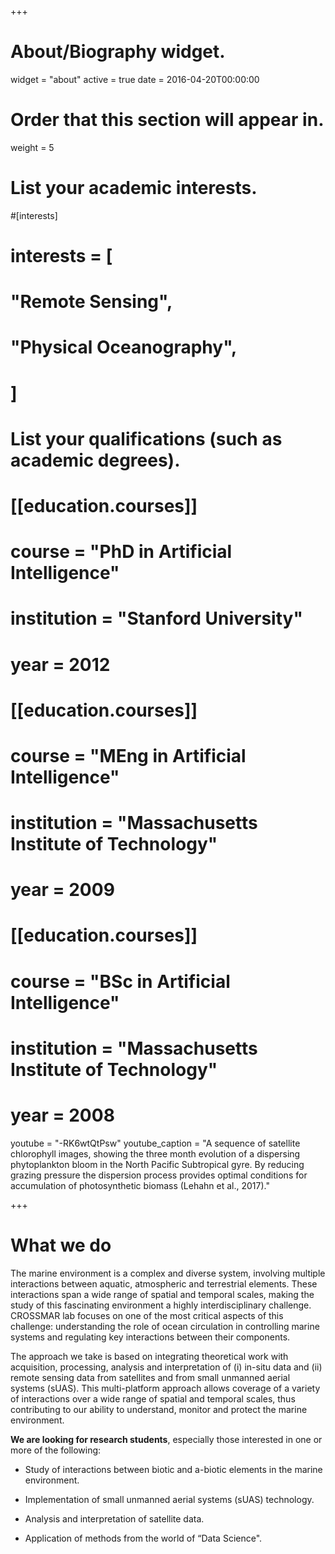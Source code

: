 +++
# About/Biography widget.
widget = "about"
active = true
date = 2016-04-20T00:00:00

# Order that this section will appear in.
weight = 5

# List your academic interests.
#[interests]
#  interests = [
#    "Remote Sensing",
#    "Physical Oceanography",
#  ]

# List your qualifications (such as academic degrees).
# [[education.courses]]
#   course = "PhD in Artificial Intelligence"
#   institution = "Stanford University"
#   year = 2012
# 
# [[education.courses]]
#   course = "MEng in Artificial Intelligence"
#   institution = "Massachusetts Institute of Technology"
#   year = 2009
# 
# [[education.courses]]
#   course = "BSc in Artificial Intelligence"
#   institution = "Massachusetts Institute of Technology"
#   year = 2008
 
 
youtube = "-RK6wtQtPsw"
youtube_caption = "A sequence of satellite chlorophyll images, showing the three month evolution of a dispersing phytoplankton bloom in the North Pacific Subtropical gyre. By reducing grazing pressure the dispersion process provides optimal conditions for accumulation of photosynthetic biomass (Lehahn et al., 2017)."
 
+++

# What we do

The marine environment is a complex and diverse system, involving multiple interactions between aquatic, atmospheric and terrestrial elements. These interactions span a wide range of spatial and temporal scales, making the study of this fascinating environment a highly interdisciplinary challenge. CROSSMAR lab focuses on one of the most critical aspects of this challenge: understanding the role of ocean circulation in controlling marine systems and regulating key interactions between their components.

The approach we take is based on integrating theoretical work with acquisition, processing, analysis and interpretation of (i) in-situ data and (ii) remote sensing data from satellites and from small unmanned aerial systems (sUAS). This multi-platform approach allows coverage of a variety of interactions over a wide range of spatial and temporal scales, thus contributing to our ability to understand, monitor and protect the marine environment.


**We are looking for research students**, especially those interested in one or more of the following:

- Study of interactions between biotic and a-biotic elements in the marine environment.

- Implementation of small unmanned aerial systems (sUAS) technology.

- Analysis and interpretation of satellite data.

- Application of methods from the world of “Data Science".

